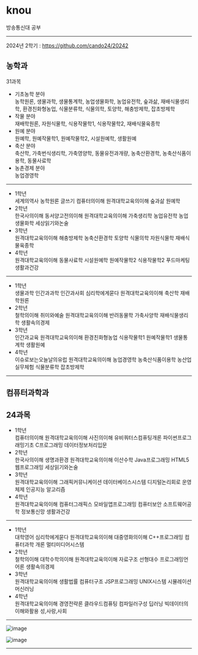 # knou
방송통신대 공부

---
2024년 2학기 : https://github.com/cando24/20242

## 농학과  
31과목

- 기초농학 분야  
농학원론, 생물과학, 생물통계학, 농업생물화학, 농업유전학, 숲과삶, 재배식물생리학, 환경친화형농업, 식물분류학, 식물의학, 토양학, 해충방제학, 잡초방제학  
- 작물 분야  
재배학원론, 자원식물학, 식용작물학1, 식용작물학2, 재배식물육종학  
- 원예 분야  
원예학, 원예작물학1, 원예작물학2, 시설원예학, 생활원예  
- 축산 분야  
축산학, 가축번식생리학, 가축영양학, 동물유전과개량, 농축산환경학, 농축산식품이용학, 동물사료학  
- 농촌경제 분야  
농업경영학

---  

- 1학년  
세계의역사 농학원론 글쓰기 컴퓨터의이해 원격대학교육의이해 숲과삶 원예학  
- 2학년  
한국사의이해 동서양고전의이해 원격대학교육의이해 가축생리학 농업유전학 농업생물화학 세상읽기와논술  
- 3학년  
원격대학교육의이해 해충방제학 농축산환경학 토양학 식물의학 자원식물학 재배식물육종학  
- 4학년  
원격대학교육의이해 동물사료학 시설원예학 원예작물학2 식용작물학2 푸드마케팅 생활과건강  
---  
- 1학년  
생물과학 인간과과학 인간과사회 심리학에게묻다 원격대학교육의이해 축산학 재배학원론  
- 2학년  
철학의이해 취미와예술 원격대학교육의이해 반려동물학 가축사양학 재배식물생리학 생활속의경제  
- 3학년  
인간과교육 원격대학교육의이해 환경친화형농업 식용작물학1 원예작물학1 생물통계학 생활원예  
- 4학년  
이슈로보는오늘날의유럽 원격대학교육의이해 농업경영학 농축산식품이용학 농산업실무체험 식물분류학 잡초방제학  
  
---  

 ## 컴퓨터과학과  
24과목
---  
- 1학년  
컴퓨터의이해 원격대학교육의이해 사진의이해 유비쿼터스컴퓨팅개론 파이썬프로그래밍기초 C프로그래밍 데이터정보처리입문  
- 2학년  
한국사의이해 생명과환경 원격대학교육의이해 이산수학 Java프로그래밍 HTML5웹프로그래밍 세상읽기와논술  
- 3학년  
원격대학교육의이해 그래픽커뮤니케이션 데이터베이스시스템 디지털논리회로 운영체제 인공지능 알고리즘  
- 4학년  
원격대학교육의이해 컴퓨터그래픽스 모바일앱프로그래밍 컴퓨터보안 소프트웨어공학 정보통신망 생활과건강  

---    
- 1학년  
대학영어 심리학에게묻다 원격대학교육의이해 대중영화의이해 C++프로그래밍 컴퓨터과학 개론 멀티미디어시스템  
- 2학년  
철학의이해 대학수학의이해 원격대학교육의이해 자료구조 선형대수 프로그래밍언어론 생활속의경제  
- 3학년  
원격대학교육의이해 생활법률 컴퓨터구조 JSP프로그래밍 UNIX시스템 시뮬레이션 머신러닝  
- 4학년  
원격대학교육의이해 경영전략론 클라우드컴퓨팅 컴파일러구성 딥러닝 빅데이터의이해와활용 성,사랑,사회  
---  
![image](https://github.com/user-attachments/assets/047fa1cb-009e-4ca0-89fa-09d196c3f268)

![image](https://github.com/user-attachments/assets/0edf9f1f-e8ed-48a2-8348-5d662e3bced8)


---  

 
